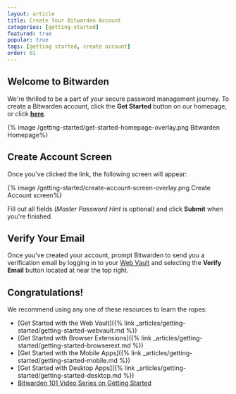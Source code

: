 ```yaml
---
layout: article
title: Create Your Bitwarden Account
categories: [getting-started]
featured: true
popular: true
tags: [getting started, create account]
order: 01
---
```

## Welcome to Bitwarden

We're thrilled to be a part of your secure password management journey. To create a Bitwarden account, click the **Get Started** button on our homepage, or click [**here**](https://vault.bitwarden.com/#/register).

{% image /getting-started/get-started-homepage-overlay.png Bitwarden Homepage%}

## Create Account Screen

Once you've clicked the link, the following screen will appear:

{% image /getting-started/create-account-screen-overlay.png Create Account screen%}

Fill out all fields (*Master Password Hint* is optional) and click **Submit** when you're finished.

## Verify Your Email

Once you've created your account, prompt Bitwarden to send you a verification email by logging in to your [Web Vault](https://vault.bitwarden.com/) and selecting the **Verify Email** button located at near the top right.

## Congratulations!

We recommend using any one of these resources to learn the ropes:
- [Get Started with the Web Vault]({% link _articles/getting-started/getting-started-webvault.md %})
- [Get Started with Browser Extensions]({% link _articles/getting-started/getting-started-browserext.md %})
- [Get Started with the Mobile Apps]({% link _articles/getting-started/getting-started-mobile.md %})
- [Get Started with Desktop Apps]({% link _articles/getting-started/getting-started-desktop.md %})
- [Bitwarden 101 Video Series on Getting Started](https://bitwarden.com/help/article/getting-started-videos/)
